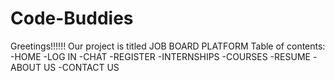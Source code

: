 # Code-Buddies
Greetings!!!!!!
Our project is titled JOB BOARD PLATFORM
Table of contents:
-HOME
-LOG IN
-CHAT
-REGISTER
-INTERNSHIPS
-COURSES
-RESUME
-ABOUT US
-CONTACT US
